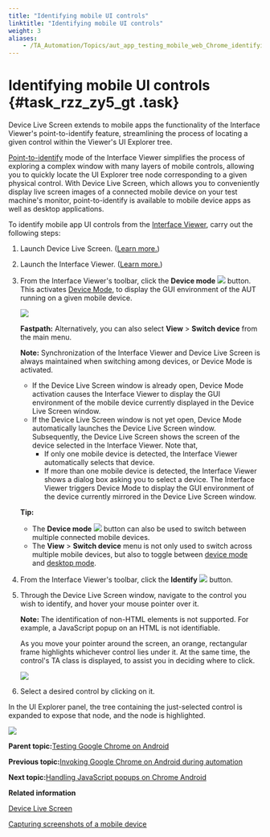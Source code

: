 ```yaml
--- 
title: "Identifying mobile UI controls"
linktitle: "Identifying mobile UI controls"
weight: 3
aliases: 
    - /TA_Automation/Topics/aut_app_testing_mobile_web_Chrome_identifying_controls.html
---
```

# Identifying mobile UI controls {#task_rzz_zy5_gt .task}

Device Live Screen extends to mobile apps the functionality of the Interface Viewer's point-to-identify feature, streamlining the process of locating a given control within the Viewer's UI Explorer tree.

[Point-to-identify](../../TA_Help/Topics/Interface_def_Viewer_identify.html) mode of the Interface Viewer simplifies the process of exploring a complex window with many layers of mobile controls, allowing you to quickly locate the UI Explorer tree node corresponding to a given physical control. With Device Live Screen, which allows you to conveniently display live screen images of a connected mobile device on your test machine's monitor, point-to-identify is available to mobile device apps as well as desktop applications.

To identify mobile app UI controls from the [Interface Viewer](../../TA_Help/Topics/Interface_def_Viewer_identify.html), carry out the following steps:

1.  Launch Device Live Screen. \([Learn more.](../../TA_Help/Topics/ug_DLS.html)\)

2.  Launch the Interface Viewer. \([Learn more.](../../TA_Help/Topics/Interface_def_Viewer_Starting.html)\)

3.  From the Interface Viewer's toolbar, click the **Device mode** ![](../../TA_Help/Images/btn_device_mode_Viewer.png) button. This activates [Device Mode](../../TA_Help/Topics/ug_Interface_UI_explorer_panel.md#section.device_desktop_mode), to display the GUI environment of the AUT running on a given mobile device.

    ![](../Images/Viewer_toolbar_device_mode_btn.png)

    **Fastpath:** Alternatively, you can also select **View** \> **Switch device** from the main menu.

    **Note:** Synchronization of the Interface Viewer and Device Live Screen is always maintained when switching among devices, or Device Mode is activated.

    -   If the Device Live Screen window is already open, Device Mode activation causes the Interface Viewer to display the GUI environment of the mobile device currently displayed in the Device Live Screen window.
    -   If the Device Live Screen window is not yet open, Device Mode automatically launches the Device Live Screen window. Subsequently, the Device Live Screen shows the screen of the device selected in the Interface Viewer. Note that,
        -   If only one mobile device is detected, the Interface Viewer automatically selects that device.
        -   If more than one mobile device is detected, the Interface Viewer shows a dialog box asking you to select a device.
    The Interface Viewer triggers Device Mode to display the GUI environment of the device currently mirrored in the Device Live Screen window.

    **Tip:**

    -   The **Device mode** ![](../../TA_Help/Images/btn_device_mode_Viewer.png) button can also be used to switch between multiple connected mobile devices.
    -   The **View** \> **Switch device** menu is not only used to switch across multiple mobile devices, but also to toggle between [device mode](../../TA_Help/Topics/ug_Interface_UI_explorer_panel.md#section.device_desktop_mode) and [desktop mode](../../TA_Help/Topics/ug_Interface_UI_explorer_panel.md#section.device_desktop_mode).
4.  From the Interface Viewer's toolbar, click the **Identify** ![](../Images/identify_btn.png) button.

5.  Through the Device Live Screen window, navigate to the control you wish to identify, and hover your mouse pointer over it.

    **Note:** The identification of non-HTML elements is not supported. For example, a JavaScript popup on an HTML is not identifiable.

    As you move your pointer around the screen, an orange, rectangular frame highlights whichever control lies under it. At the same time, the control's TA class is displayed, to assist you in deciding where to click.

    ![](../../Android/Images/chrome_Android_Identify_effect.png)

6.  Select a desired control by clicking on it.


In the UI Explorer panel, the tree containing the just-selected control is expanded to expose that node, and the node is highlighted.

![](../../Android/Images/chrome_Android_Identify_Viewer.png)

**Parent topic:**[Testing Google Chrome on Android](../../TA_Automation/Topics/aut_app_testing_mobile_web_Android.html)

**Previous topic:**[Invoking Google Chrome on Android during automation](../../TA_Automation/Topics/aut_app_testing_mobile_web_invoking_Chrome.html)

**Next topic:**[Handling JavaScript popups on Chrome Android](../../TA_Automation/Topics/aut_app_testing_Android_apps_popups.html)

**Related information**  


[Device Live Screen](../../TA_Help/Topics/ug_DLS.html)

[Capturing screenshots of a mobile device](../../TA_Help/Topics/ug_capturing_mobile_screenshot.html)

